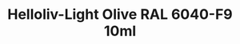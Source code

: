 ---
layout: product
title: "Helloliv-Light Olive RAL 6040-F9  10ml"
price: "330" 
desc: "Acrylic Laquer 10mL"
img_path: "/assets/img/RC090.webp"
brand: "AK "
available: false
special_offer: false
new: false
soon: false
cat: "020000"
subcat: "020200"
subsubcat: "020201"
sifra: "RC090"
popular: false
---